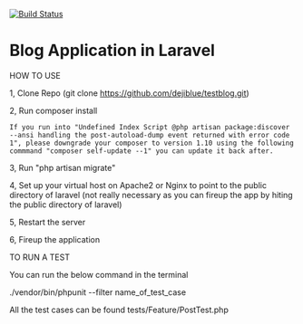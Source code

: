[![Build Status](https://travis-ci.com/HenryLab/blog-application-in-Laravel-5.7.svg?branch=master)](https://travis-ci.com/HenryLab/blog-application-in-Laravel-5.7)
# Blog Application in Laravel

HOW TO USE

1, Clone Repo (git clone https://github.com/dejiblue/testblog.git)

2, Run composer install

    If you run into "Undefined Index Script @php artisan package:discover --ansi handling the post-autoload-dump event returned with error code 1", please downgrade your composer to version 1.10 using the following commmand "composer self-update --1" you can update it back after.

3, Run "php artisan migrate"

4, Set up your virtual host on Apache2 or Nginx to point to the public directory of laravel (not really necessary as you can fireup the app by hiting the public directory of laravel)

5, Restart the server

6, Fireup the application



TO RUN A TEST

You can run the below command in the terminal

./vendor/bin/phpunit --filter name_of_test_case

All the test cases can be found tests/Feature/PostTest.php
